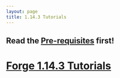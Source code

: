 ```yaml
---
layout: page
title: 1.14.3 Tutorials
---
```


## Read the [Pre-requisites](https://cadiboo.github.io/tutorials/Pre-requisites) first!

# [Forge 1.14.3 Tutorials](/tutorials/1.14.3/forge/)
